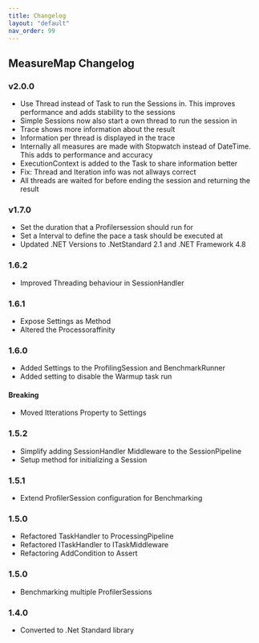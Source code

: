```yaml
---
title: Changelog
layout: "default"
nav_order: 99
---
```


## MeasureMap Changelog
### v2.0.0
- Use Thread instead of Task to run the Sessions in. This improves performance and adds stability to the sessions
- Simple Sessions now also start a own thread to run the session in
- Trace shows more information about the result
- Information per thread is displayed in the trace
- Internally all measures are made with Stopwatch instead of DateTime. This adds to performance and accuracy
- ExecutionContext is added to the Task to share information better
- Fix: Thread and Iteration info was not allways correct
- All threads are waited for before ending the session and returning the result

### v1.7.0
- Set the duration that a Profilersession should run for
- Set a Interval to define the pace a task should be executed at
- Updated .NET Versions to .NetStandard 2.1 and .NET Framework 4.8

### 1.6.2
- Improved Threading behaviour in SessionHandler

### 1.6.1
- Expose Settings as Method
- Altered the Processoraffinity

### 1.6.0
- Added Settings to the ProfilingSession and BenchmarkRunner
- Added setting to disable the Warmup task run
#### Breaking
- Moved Itterations Property to Settings

### 1.5.2
- Simplify adding SessionHandler Middleware to the SessionPipeline
- Setup method for initializing a Session

### 1.5.1
- Extend ProfilerSession configuration for Benchmarking

### 1.5.0
- Refactored TaskHandler to ProcessingPipeline
- Refactored ITaskHandler to ITaskMiddleware
- Refactoring AddCondition to Assert

### 1.5.0
- Benchmarking multiple ProfilerSessions

### 1.4.0
- Converted to .Net Standard library
